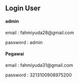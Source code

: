 <h2>Login User </h2>

<h4>admin</h4>
	<p>email    : fahmiyuda28@gmail.com</p>
	<p>password : admin</p>

<h4>Pegawai</h4>	
    <p>email : fahmiyuda31@gmail.com</p>
	<p>password : 3213100908975200</p>
